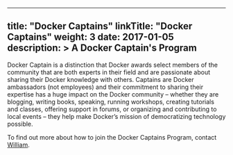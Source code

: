 
---
title: "Docker Captains"
linkTitle: "Docker Captains"
weight: 3
date: 2017-01-05
description: >
 A Docker Captain's Program
---


Docker Captain is a distinction that Docker awards select members of the community that are both experts in their field and are passionate about sharing their Docker knowledge with others. Captains are Docker ambassadors (not employees) and their commitment to sharing their expertise has a huge impact on the Docker community – whether they are blogging, writing books, speaking, running workshops, creating tutorials and classes, offering support in forums, or organizing and contributing to local events – they help make Docker’s mission of democratizing technology possible.

To find out more about how to join the Docker Captains Program, contact [William](william.quiviger@docker.com).
